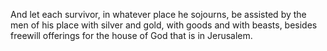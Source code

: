 And let each survivor, in whatever place he sojourns, be assisted by the men of his place with silver and gold, with goods and with beasts, besides freewill offerings for the house of God that is in Jerusalem.
